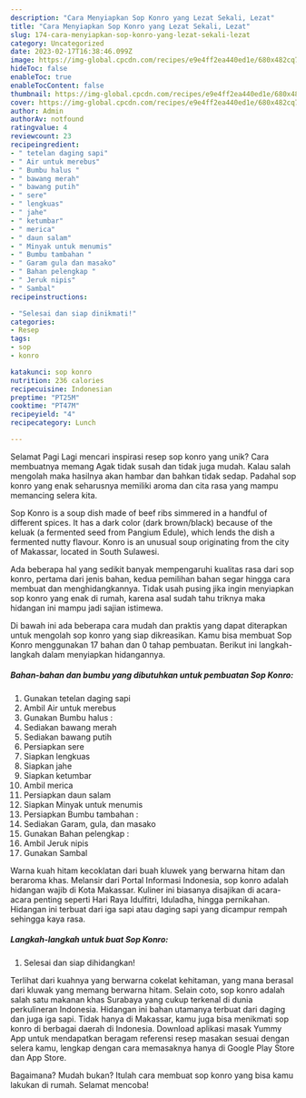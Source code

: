 ```yaml
---
description: "Cara Menyiapkan Sop Konro yang Lezat Sekali, Lezat"
title: "Cara Menyiapkan Sop Konro yang Lezat Sekali, Lezat"
slug: 174-cara-menyiapkan-sop-konro-yang-lezat-sekali-lezat
category: Uncategorized
date: 2023-02-17T16:38:46.099Z
image: https://img-global.cpcdn.com/recipes/e9e4ff2ea440ed1e/680x482cq70/sop-konro-foto-resep-utama.jpg
hideToc: false
enableToc: true
enableTocContent: false
thumbnail: https://img-global.cpcdn.com/recipes/e9e4ff2ea440ed1e/680x482cq70/sop-konro-foto-resep-utama.jpg
cover: https://img-global.cpcdn.com/recipes/e9e4ff2ea440ed1e/680x482cq70/sop-konro-foto-resep-utama.jpg
author: Admin
authorAv: notfound
ratingvalue: 4
reviewcount: 23
recipeingredient:
- " tetelan daging sapi"
- " Air untuk merebus"
- " Bumbu halus "
- " bawang merah"
- " bawang putih"
- " sere"
- " lengkuas"
- " jahe"
- " ketumbar"
- " merica"
- " daun salam"
- " Minyak untuk menumis"
- " Bumbu tambahan "
- " Garam gula dan masako"
- " Bahan pelengkap "
- " Jeruk nipis"
- " Sambal"
recipeinstructions:

- "Selesai dan siap dinikmati!"
categories:
- Resep
tags:
- sop
- konro

katakunci: sop konro 
nutrition: 236 calories
recipecuisine: Indonesian
preptime: "PT25M"
cooktime: "PT47M"
recipeyield: "4"
recipecategory: Lunch

---
```



Selamat Pagi Lagi mencari inspirasi resep sop konro yang unik? Cara membuatnya memang Agak tidak susah dan tidak juga mudah. Kalau salah mengolah maka hasilnya akan hambar dan bahkan tidak sedap. Padahal sop konro yang enak seharusnya memiliki aroma dan cita rasa yang mampu memancing selera kita.


Sop Konro is a soup dish made of beef ribs simmered in a handful of different spices. It has a dark color (dark brown/black) because of the keluak (a fermented seed from Pangium Edule), which lends the dish a fermented nutty flavour. Konro is an unusual soup originating from the city of Makassar, located in South Sulawesi.

Ada beberapa hal yang sedikit banyak mempengaruhi kualitas rasa dari sop konro, pertama dari jenis bahan, kedua pemilihan bahan segar hingga cara membuat dan menghidangkannya. Tidak usah pusing jika ingin menyiapkan sop konro yang enak di rumah, karena asal sudah tahu triknya maka hidangan ini mampu jadi sajian istimewa.


Di bawah ini ada beberapa cara mudah dan praktis yang dapat diterapkan untuk mengolah sop konro yang siap dikreasikan. Kamu bisa membuat Sop Konro menggunakan 17 bahan dan 0 tahap pembuatan. Berikut ini langkah-langkah dalam menyiapkan hidangannya.

<!--inarticleads1-->

##### Bahan-bahan dan bumbu yang dibutuhkan untuk pembuatan Sop Konro:

1. Gunakan  tetelan daging sapi
1. Ambil  Air untuk merebus
1. Gunakan  Bumbu halus :
1. Sediakan  bawang merah
1. Sediakan  bawang putih
1. Persiapkan  sere
1. Siapkan  lengkuas
1. Siapkan  jahe
1. Siapkan  ketumbar
1. Ambil  merica
1. Persiapkan  daun salam
1. Siapkan  Minyak untuk menumis
1. Persiapkan  Bumbu tambahan :
1. Sediakan  Garam, gula, dan masako
1. Gunakan  Bahan pelengkap :
1. Ambil  Jeruk nipis
1. Gunakan  Sambal


Warna kuah hitam kecoklatan dari buah kluwek yang berwarna hitam dan beraroma khas. Melansir dari Portal Informasi Indonesia, sop konro adalah hidangan wajib di Kota Makassar. Kuliner ini biasanya disajikan di acara-acara penting seperti Hari Raya Idulfitri, Iduladha, hingga pernikahan. Hidangan ini terbuat dari iga sapi atau daging sapi yang dicampur rempah sehingga kaya rasa. 

<!--inarticleads2-->

##### Langkah-langkah untuk buat Sop Konro:


1. Selesai dan siap dihidangkan!

Terlihat dari kuahnya yang berwarna cokelat kehitaman, yang mana berasal dari kluwak yang memang berwarna hitam. Selain coto, sop konro adalah salah satu makanan khas Surabaya yang cukup terkenal di dunia perkulineran Indonesia. Hidangan ini bahan utamanya terbuat dari daging dan juga iga sapi. Tidak hanya di Makassar, kamu juga bisa menikmati sop konro di berbagai daerah di Indonesia. Download aplikasi masak Yummy App untuk mendapatkan beragam referensi resep masakan sesuai dengan selera kamu, lengkap dengan cara memasaknya hanya di Google Play Store dan App Store. 

Bagaimana? Mudah bukan? Itulah cara membuat sop konro yang bisa kamu lakukan di rumah. Selamat mencoba!
